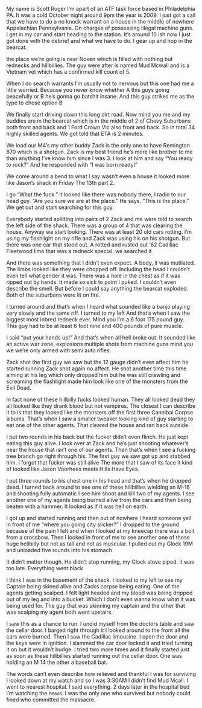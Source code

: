 My name is Scott Ruger I’m apart of an ATF task force based in Philadelphia PA. It was a cold October night around 9pm the year is 2009. I just got a call that we have to do a no knock warrant on a house in the middle of nowhere Appalachian Pennsylvania. On charges of possessing illegal machine guns. I get in my car and start heading to the station. It’s around 10 ish now I just got done with the debrief and what we have to do. I gear up and hop in the bearcat. 

the place we’re going is near Noxen which is filled with nothing but rednecks and hillbillies. The guy were after is named Mud Mcwall and is a Vietnam vet which has a confirmed kill count of 5. 

When I do search warrants I’m usually not to nervous but this one had me a little worried. Because you never know whether  A this guys going peacefully or B he’s gonna go batshit insane. And this guy strikes me as the type to chose option B

We finally start driving down this long dirt road. Now mind you me and my buddies are in the bearcat which is in the middle of 2 of Chevy Suburbans both front and back and 1 Ford Crown Vic also front and back. So in total 34 highly skilled agents. We got told that ETA is 2 minutes.

We load our M4’s my other buddy Zack is the only one to have Remington 870 which is a shotgun. Zack is my best friend he’s more like brother to me than anything I’ve know him since I was 3. I look at him and say “You ready to rock?” And he responded with “I was born ready!” 

We come around a bend to what l say wasn’t even a house it looked more like Jason’s shack in Friday The 13th part 2. 

I go “What the fuck.” it looked like there was nobody there, I radio to our head guy. “Are you sure we are at the place.” He says. “This is the place.” We get out and start searching  for this guy.

Everybody started splitting into pairs of 2 Zack and me were told to search the left side of the shack. There was a group of 4 that was clearing the house. Anyway we start looking. There was at least 20 old cars rotting. I’m using my flashlight on my rifle and Zack was using his on his shotgun. But there was one car that stood out. A rotted and rusted out ‘62 Cadillac Fleetwood limo that was a redneck special. we searched it 

And there was something that I didn’t even expect. A body, it was mutilated. The limbs looked like they were chopped off. Including the head I couldn’t even tell what gender it was. There was a hole in the chest as if it was ripped out by hands. It made so sick to point I puked. I couldn’t even describe the smell. But before I could say anything the bearcat exploded. Both of the suburbans were lit on fire. 
 
I turned around and that’s when I heard what sounded like a banjo playing very slowly and the same riff. I turned to my left 
And that’s when I saw the biggest most inbred redneck ever. Mind you I’m a 6 foot 175 pound guy. This guy had to be at least 6 foot nine and 400 pounds of pure muscle. 

I said “put your hands up!” And that’s when all hell broke out. It sounded like an active war zone, explosions multiple shots from machine guns mind you we we’re only armed with semi auto rifles. 

Zack shot the first guy we saw but the 12 gauge didn’t even affect him he started running Zack shot again no affect. He shot another time this time aiming at his leg which only dropped him but he was still crawling and screaming the flashlight made him look like one of the monsters from the Evil Dead. 

In fact none of these hillbilly fucks looked human. They all looked dead they all looked like they drank blood but not vampires. The closest I can describe it to is that they looked like the monsters off the first three Cannibal Corpse albums. That’s when I saw a smaller tweaker looking kind of guy starting to eat one of the other agents. That cleared the house and ran back outside. 

I put two rounds in his back but the fucker didn’t even flinch. He just kept eating this guy alive. I look over at Zack and he’s just shooting whatever’s near the house that isn’t one of our agents. Then that’s when I see a fucking tree branch go right through his. The first guy we saw got up and stabbed him. I forgot that fucker was still alive The more that I saw of its face it kind of looked like Jason Voorhees meets Hills Have Eyes. 

I put three rounds to his chest one in his head and that’s when he dropped dead. I turned back around to see one of these hillbillies wielding an M-16 and shooting fully automatic I see him shoot and kill two of my agents. I see another one of my agents being burned alive from the cars and then being beaten with a hammer. It looked as if it was hell on earth. 

I got up and started running and then out of nowhere I heard someone yell in front of me “where you going city slicker?” I dropped to the ground because of the pain I felt and when I looked at my kneecap there was a bolt from a crossbow. Then I looked in front of me to see another one of those huge hellbilly but not as tall and not as muscular. I pulled out my Glock 19M and unloaded five rounds into his stomach

It didn’t matter though. He didn’t stop running, my Glock stove piped. it was too late. Everything went black

I think I was in the basement of the shack. I looked to my left to see my Captain being skined alive and Zacks corpse being eating. One of the agents getting scalped. I felt light headed and my blood was being dripped out of my leg and into a bucket. Which I don’t even wanna know what it was being used for. The guy that was skinning my captain and the other that was scalping my agent both went upstairs. 

I saw this as a chance to run. I undid myself from the doctors table and saw the cellar door. I barged right through it I looked around to the front all the cars were burned. Then I saw the Cadillac limousine. I open the door and the keys were in ignition. I slammed the car door locked it and tried turning it on but it wouldn’t budge. I tried two more times and it finally started just as soon as these hillbillies started running out the cellar door. One was holding an M 14 the other a baseball bat.

The words can’t even describe how relieved and thankful I was for surviving I looked down at my watch and so I was 3:30AM I didn’t find Mud Mcall. I went to nearest hospital. I said everything. 2 days later in the hospital bed I’m watching the news. I was the only one who survived but nobody could fined who committed the massacre.
